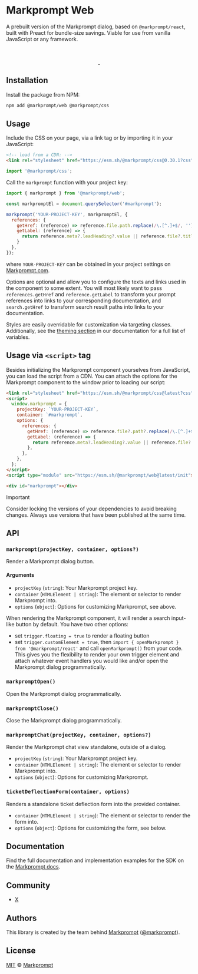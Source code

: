 # Markprompt Web

A prebuilt version of the Markprompt dialog, based on `@markprompt/react`, built
with Preact for bundle-size savings. Viable for use from vanilla JavaScript or
any framework.

<br />
<p align="center">
  <a aria-label="NPM version" href="https://www.npmjs.com/package/markprompt">
    <img alt="" src="https://badgen.net/npm/v/markprompt">
  </a>
  <a aria-label="License" href="https://github.com/motifland/markprompt/blob/main/LICENSE">
    <img alt="" src="https://badgen.net/npm/license/markprompt">
  </a>
</p>

## Installation

Install the package from NPM:

```sh
npm add @markprompt/web @markprompt/css
```

## Usage

Include the CSS on your page, via a link tag or by importing it in your
JavaScript:

```html
<!-- load from a CDN: -->
<link rel="stylesheet" href="https://esm.sh/@markprompt/css@0.30.1?css" />
```

```js
import '@markprompt/css';
```

Call the `markprompt` function with your project key:

```js
import { markprompt } from '@markprompt/web';

const markpromptEl = document.querySelector('#markprompt');

markprompt('YOUR-PROJECT-KEY', markpromptEl, {
  references: {
    getHref: (reference) => reference.file.path.replace(/\.[^.]+$/, '');
    getLabel: (reference) => {
      return reference.meta?.leadHeading?.value || reference.file?.title;
    }
  },
});
```

where `YOUR-PROJECT-KEY` can be obtained in your project settings on
[Markprompt.com](https://markprompt.com/).

Options are optional and allow you to configure the texts and links used in the component to some extent. You will most likely want to pass `references.getHref` and `reference.getLabel` to transform your prompt references into links to your corresponding documentation, and `search.getHref` to transform search result paths into links to your documentation.

Styles are easily overridable for customization via targeting classes.
Additionally, see the [theming section](https://markprompt.com/docs/sdk/theming) in our documentation for a full list of variables.

## Usage via `<script>` tag

Besides initializing the Markprompt component yourselves from JavaScript, you
can load the script from a CDN. You can attach the options for the Markprompt
component to the window prior to loading our script:

```html
<link rel="stylesheet" href="https://esm.sh/@markprompt/css@latest?css" />
<script>
  window.markprompt = {
    projectKey: `YOUR-PROJECT-KEY`,
    container: `#markprompt`,
    options: {
      references: {
        getHref: (reference) => reference.file?.path?.replace(/\.[^.]+$/, ''),
        getLabel: (reference) => {
          return reference.meta?.leadHeading?.value || reference.file?.title;
        },
      },
    },
  };
</script>
<script type="module" src="https://esm.sh/@markprompt/web@latest/init"></script>

<div id="markprompt"></div>
```

> [!IMPORTANT]
> Consider locking the versions of your dependencies to avoid breaking changes. Always use versions that have been published at the same time.


## API

### `markprompt(projectKey, container, options?)`

Render a Markprompt dialog button.

#### Arguments

- `projectKey` (`string`): Your Markprompt project key.
- `container` (`HTMLElement | string`): The element or selector to render
  Markprompt into.
- `options` (`object`): Options for customizing Markprompt, see above.

When rendering the Markprompt component, it will render a search input-like
button by default. You have two other options:

- set `trigger.floating = true` to render a floating button
- set `trigger.customElement = true`, then
  `import { openMarkprompt } from '@markprompt/react'` and call
  `openMarkprompt()` from your code. This gives you the flexibility to render
  your own trigger element and attach whatever event handlers you would like
  and/or open the Markprompt dialog programmatically.

### `markpromptOpen()`

Open the Markprompt dialog programmatically.

### `markpromptClose()`

Close the Markprompt dialog programmatically.

### `markpromptChat(projectKey, container, options?)`

Render the Markprompt chat view standalone, outside of a dialog.

- `projectKey` (`string`): Your Markprompt project key.
- `container` (`HTMLElement | string`): The element or selector to render
  Markprompt into.
- `options` (`object`): Options for customizing Markprompt.

### `ticketDeflectionForm(container, options)`

Renders a standalone ticket deflection form into the provided container.

- `container` (`HTMLElement | string`): The element or selector to render the form into.
- `options` (`object`): Options for customizing the form, see below.

## Documentation

Find the full documentation and implementation examples for the SDK on the
[Markprompt docs](https://markprompt.com/docs/sdk).

## Community

- [X](https://x.com/markprompt)

## Authors

This library is created by the team behind [Markprompt](https://markprompt.com)
([@markprompt](https://x.com/markprompt)).

## License

[MIT](./LICENSE) © [Markprompt](https://markprompt.com)
